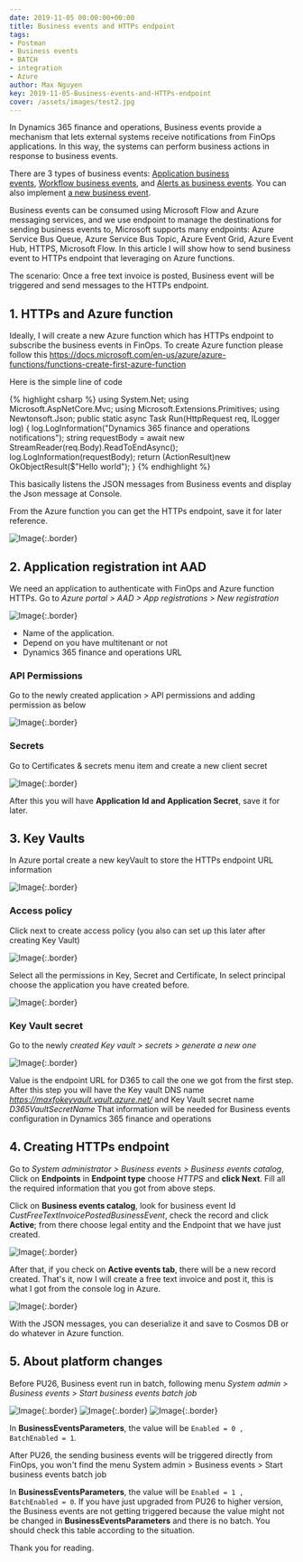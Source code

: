 ```yaml
---
date: 2019-11-05 00:00:00+00:00
title: Business events and HTTPs endpoint
tags:
- Postman
- Business events
- BATCH
- integration
- Azure
author: Max Nguyen
key: 2019-11-05-Business-events-and-HTTPs-endpoint
cover: /assets/images/test2.jpg
---
```


In Dynamics 365 finance and operations, Business events provide a mechanism that lets external systems receive notifications from FinOps applications. In this way, the systems can perform business actions in response to business events.

There are 3 types of business events: [Application business events](https://docs.microsoft.com/en-us/dynamics365/fin-ops-core/dev-itpro/business-events/app-business-events), [Workflow business events](https://docs.microsoft.com/en-us/dynamics365/fin-ops-core/dev-itpro/business-events/business-events-workflow), and [Alerts as business events](https://docs.microsoft.com/en-us/dynamics365/fin-ops-core/dev-itpro/business-events/alerts-business-events). You can also implement [a new business event](https://docs.microsoft.com/en-us/dynamics365/fin-ops-core/dev-itpro/business-events/business-events-dev-doc).

Business events can be consumed using Microsoft Flow and Azure messaging services, and we use endpoint to manage the destinations for sending business events to, Microsoft supports many endpoints: Azure Service Bus Queue, Azure Service Bus Topic, Azure Event Grid, Azure Event Hub, HTTPS, Microsoft Flow.
In this article I will show how to send business event to HTTPs endpoint that leveraging on Azure functions.

The scenario: Once a free text invoice is posted, Business event will be triggered and send messages to the HTTPs endpoint.

## 1. HTTPs and Azure function

Ideally, I will create a new Azure function which has HTTPs endpoint to subscribe the business events in FinOps.
To create Azure function please follow this https://docs.microsoft.com/en-us/azure/azure-functions/functions-create-first-azure-function

Here is the simple line of code

{% highlight csharp %}
using System.Net;
using Microsoft.AspNetCore.Mvc;
using Microsoft.Extensions.Primitives;
using Newtonsoft.Json;
public static async Task<IActionResult> Run(HttpRequest req, ILogger log)
{
  log.LogInformation("Dynamics 365 finance and operations notifications");
  string requestBody = await new StreamReader(req.Body).ReadToEndAsync();
  log.LogInformation(requestBody);
  return (ActionResult)new OkObjectResult($"Hello world");
}
{% endhighlight %}

This basically listens the JSON messages from Business events and display the Json message at Console.

From the Azure function you can get the HTTPs endpoint, save it for later reference.

![Image]({{site.url}}/assets/imagesposts/2019-11-05-Business-events-and-HTTPs-endpoint_1.png){:.border}

## 2. Application registration int AAD

We need an application to authenticate with FinOps and Azure function HTTPs. 
Go to *Azure portal > AAD > App registrations > New registration*

![Image]({{site.url}}/assets/imagesposts/2019-11-05-Business-events-and-HTTPs-endpoint_2.png){:.border}

  * Name of the application.
  * Depend on you have multitenant or not
  * Dynamics 365 finance and operations URL

### API Permissions

Go to the newly created application > API permissions and adding permission as below

![Image]({{site.url}}/assets/imagesposts/2019-11-05-Business-events-and-HTTPs-endpoint_3.png){:.border}

### Secrets

Go to Certificates & secrets menu item and create a new client secret

![Image]({{site.url}}/assets/imagesposts/2019-11-05-Business-events-and-HTTPs-endpoint_4.png){:.border}

After this you will have **Application Id and Application Secret**, save it for later.

## 3. Key Vaults

In Azure portal create a new keyVault to store the HTTPs endpoint URL information

![Image]({{site.url}}/assets/imagesposts/2019-11-05-Business-events-and-HTTPs-endpoint_5.png){:.border}

### Access policy

Click next to create access policy (you also can set up this later after creating Key Vault)

![Image]({{site.url}}/assets/imagesposts/2019-11-05-Business-events-and-HTTPs-endpoint_6.png){:.border}

Select all the permissions in Key, Secret and Certificate, In select principal choose the application you have created before.

![Image]({{site.url}}/assets/imagesposts/2019-11-05-Business-events-and-HTTPs-endpoint_7.png){:.border}

### Key Vault secret

Go to the newly *created Key vault > secrets > generate a new one*

![Image]({{site.url}}/assets/imagesposts/2019-11-05-Business-events-and-HTTPs-endpoint_8.png){:.border}

Value is the endpoint URL for D365 to call the one we got from the first step.
After this step you will have the Key vault DNS name *https://maxfokeyvault.vault.azure.net/* and Key Vault secret name *D365VaultSecretName*
That information will be needed for Business events configuration in Dynamics 365 finance and operations 

## 4. Creating HTTPs endpoint

Go to *System administrator > Business events > Business events catalog*, Click on **Endpoints** in **Endpoint type** choose *HTTPS* and **click Next**. Fill all the required information that you got from above steps.

Click on **Business events catalog**, look for business event Id *CustFreeTextInvoicePostedBusinessEvent*, check the record and click **Active**; from there choose legal entity and the Endpoint that we have just created.

![Image]({{site.url}}/assets/imagesposts/2019-11-05-Business-events-and-HTTPs-endpoint_9.png){:.border}

After that, if you check on **Active events tab**, there will be a new record created.
That's it, now I will create a free text invoice and post it, this is what I got from the console log in Azure.

![Image]({{site.url}}/assets/imagesposts/2019-11-05-Business-events-and-HTTPs-endpoint_10.png){:.border}

With the JSON messages, you can deserialize it and save to Cosmos DB or do whatever in Azure function.

## 5. About platform changes

Before PU26, Business event run in batch, following menu *System admin > Business events > Start business events batch job*


![Image]({{site.url}}/assets/imagesposts/2019-11-05-Business-events-and-HTTPs-endpoint_11.png){:.border}
![Image]({{site.url}}/assets/imagesposts/2019-11-05-Business-events-and-HTTPs-endpoint_12.png){:.border}
![Image]({{site.url}}/assets/imagesposts/2019-11-05-Business-events-and-HTTPs-endpoint_13.png){:.border}

In **BusinessEventsParameters**, the value will be ```Enabled = 0 , BatchEnabled = 1```. 

After PU26, the sending business events will be triggered directly from FinOps, you won't find the menu System admin > Business events > Start business events batch job

In **BusinessEventsParameters**, the value will be ```Enabled = 1 , BatchEnabled = 0```.
If you have just upgraded from PU26 to higher version, the Business events are not getting triggered because the value might not be changed in **BusinessEventsParameters** and there is no batch. You should check this table according to the situation.

Thank you for reading.
